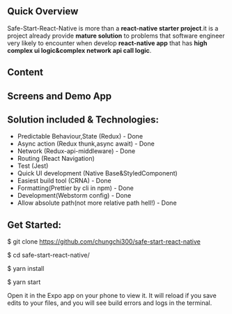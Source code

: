 ## Quick Overview
Safe-Start-React-Native is more than a **react-native starter project**.it is a project already provide **mature solution** to problems that software engineer very likely to encounter when develop **react-native app** that has **high complex ui logic&complex network api call logic**.

## Content

## Screens and Demo App


## Solution included & Technologies:
 * Predictable Behaviour,State (Redux) - Done
 * Async action (Redux thunk,async await) - Done
 * Network (Redux-api-middleware) - Done
 * Routing (React Navigation)
 * Test (Jest)
 * Quick UI development (Native Base&StyledComponent)
 * Easiest build tool (CRNA) - Done
 * Formatting(Prettier by cli in npm) - Done
 * Development(Webstorm config) - Done
 * Allow absolute path(not more relative path hell!) - Done

## Get Started:
$ git clone https://github.com/chungchi300/safe-start-react-native

$ cd safe-start-react-native/

$ yarn install

$ yarn start


Open it in the Expo app on your phone to view it. It will reload if you save edits to your files, and you will see build errors and logs in the terminal.
